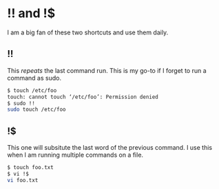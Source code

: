 # !! and !$ 

I am a big fan of these two shortcuts and use them daily.

## !!

This *repeats* the last command run. This is my go-to if I forget to run a command as sudo.

```bash
$ touch /etc/foo
touch: cannot touch ‘/etc/foo’: Permission denied
$ sudo !!
sudo touch /etc/foo
```

## !$

This one will subsitute the last word of the previous command. I use this when I am running multiple commands on a file.

```bash
$ touch foo.txt
$ vi !$
vi foo.txt
```
